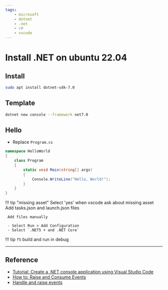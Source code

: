 ```yaml
---
tags:
    - microsoft
    - dotnet
    - .net
    - c#
    - vscode
---
```


# Install .NET on ubuntu 22.04

## Install
```bash title=".NET SDK"
sudo apt install dotnet-sdk-7.0
```

## Template

```bash
dotnet new console --framework net7.0
```

## Hello
- Replace `Program.cs`

```csharp
namespace HelloWorld
{
    class Program
    {
        static void Main(string[] args)
        {
            Console.WriteLine("Hello, World!");
        }
    }
}
```

!!! tip "missing asset"
     Select 'yes'  when vscode ask about missing asset
     Add tasks.json and launch.json files

     Add files manually

     - Select Run > Add Configuration
     - Select `.NET5 + and .NET Core`

!!! tip
    `f5` build and run in debug

---

## Reference
- [Tutorial: Create a .NET console application using Visual Studio Code](https://learn.microsoft.com/en-us/dotnet/core/tutorials/with-visual-studio-code?pivots=dotnet-7-0)
- [How to: Raise and Consume Events](https://learn.microsoft.com/en-us/dotnet/standard/events/how-to-raise-and-consume-events)
- [Handle and raise events](https://learn.microsoft.com/en-us/dotnet/standard/events/)
